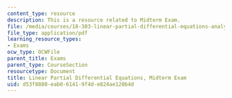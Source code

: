 ```yaml
---
content_type: resource
description: This is a resource related to Midterm Exam.
file: /media/courses/18-303-linear-partial-differential-equations-analysis-and-numerics-fall-2014/d53f8880eab061419f4de824ae120b4d_MIT18_303F14_midterm.pdf
file_type: application/pdf
learning_resource_types:
- Exams
ocw_type: OCWFile
parent_title: Exams
parent_type: CourseSection
resourcetype: Document
title: Linear Partial Differential Equations, Midterm Exam
uid: d53f8880-eab0-6141-9f4d-e824ae120b4d
---
```

